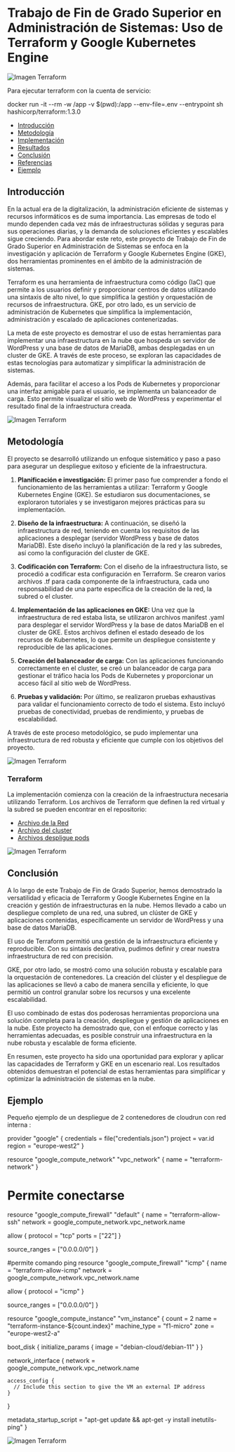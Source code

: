 # Trabajo de Fin de Grado Superior en Administración de Sistemas: Uso de Terraform y Google Kubernetes Engine


![Imagen Terraform](./images/1.png)

Para ejecutar terraform con la cuenta de servicio:

docker run -it --rm -w /app -v $(pwd):/app --env-file=.env --entrypoint sh hashicorp/terraform:1.3.0


- [Introducción](#introducción)
- [Metodología](#metodología)
- [Implementación](#implementación)
- [Resultados](#resultados)
- [Conclusión](#conclusión)
- [Referencias](#referencias)
- [Ejemplo](#Ejemplo)

## Introducción

En la actual era de la digitalización, la administración eficiente de sistemas y recursos informáticos es de suma importancia. Las empresas de todo el mundo dependen cada vez más de infraestructuras sólidas y seguras para sus operaciones diarias, y la demanda de soluciones eficientes y escalables sigue creciendo. Para abordar este reto, este proyecto de Trabajo de Fin de Grado Superior en Administración de Sistemas se enfoca en la investigación y aplicación de Terraform y Google Kubernetes Engine (GKE), dos herramientas prominentes en el ámbito de la administración de sistemas.

Terraform es una herramienta de infraestructura como código (IaC) que permite a los usuarios definir y proporcionar centros de datos utilizando una sintaxis de alto nivel, lo que simplifica la gestión y orquestación de recursos de infraestructura. GKE, por otro lado, es un servicio de administración de Kubernetes que simplifica la implementación, administración y escalado de aplicaciones contenerizadas.

La meta de este proyecto es demostrar el uso de estas herramientas para implementar una infraestructura en la nube que hospeda un servidor de WordPress y una base de datos de MariaDB, ambas desplegadas en un cluster de GKE. A través de este proceso, se exploran las capacidades de estas tecnologías para automatizar y simplificar la administración de sistemas.

Además, para facilitar el acceso a los Pods de Kubernetes y proporcionar una interfaz amigable para el usuario, se implementa un balanceador de carga. Esto permite visualizar el sitio web de WordPress y experimentar el resultado final de la infraestructura creada.

![Imagen Terraform](./images/2.png)
## Metodología

El proyecto se desarrolló utilizando un enfoque sistemático y paso a paso para asegurar un despliegue exitoso y eficiente de la infraestructura.

1. **Planificación e investigación:** El primer paso fue comprender a fondo el funcionamiento de las herramientas a utilizar: Terraform y Google Kubernetes Engine (GKE). Se estudiaron sus documentaciones, se exploraron tutoriales y se investigaron mejores prácticas para su implementación. 

2. **Diseño de la infraestructura:** A continuación, se diseñó la infraestructura de red, teniendo en cuenta los requisitos de las aplicaciones a desplegar (servidor WordPress y base de datos MariaDB). Este diseño incluyó la planificación de la red y las subredes, así como la configuración del cluster de GKE.

3. **Codificación con Terraform:** Con el diseño de la infraestructura listo, se procedió a codificar esta configuración en Terraform. Se crearon varios archivos .tf para cada componente de la infraestructura, cada uno responsabilidad de una parte específica de la creación de la red, la subred o el cluster.

4. **Implementación de las aplicaciones en GKE:** Una vez que la infraestructura de red estaba lista, se utilizaron archivos manifest .yaml para desplegar el servidor WordPress y la base de datos MariaDB en el cluster de GKE. Estos archivos definen el estado deseado de los recursos de Kubernetes, lo que permite un despliegue consistente y reproducible de las aplicaciones.

5. **Creación del balanceador de carga:** Con las aplicaciones funcionando correctamente en el cluster, se creó un balanceador de carga para gestionar el tráfico hacia los Pods de Kubernetes y proporcionar un acceso fácil al sitio web de WordPress.

6. **Pruebas y validación:** Por último, se realizaron pruebas exhaustivas para validar el funcionamiento correcto de todo el sistema. Esto incluyó pruebas de conectividad, pruebas de rendimiento, y pruebas de escalabilidad.

A través de este proceso metodológico, se pudo implementar una infraestructura de red robusta y eficiente que cumple con los objetivos del proyecto.

![Imagen Terraform](./images/3.png)
### Terraform

La implementación comienza con la creación de la infraestructura necesaria utilizando Terraform. Los archivos de Terraform que definen la red virtual y la subred se pueden encontrar en el repositorio:

- [Archivo de la Red](/modules/vpc/main.tf)
- [Archivo del cluster](/modules/gke/main.tf)
- [Archivos despligue pods](/modules/manifest/)

![Imagen Terraform](./images/4.png)

## Conclusión

A lo largo de este Trabajo de Fin de Grado Superior, hemos demostrado la versatilidad y eficacia de Terraform y Google Kubernetes Engine en la creación y gestión de infraestructuras en la nube. Hemos llevado a cabo un despliegue completo de una red, una subred, un clúster de GKE y aplicaciones contenidas, específicamente un servidor de WordPress y una base de datos MariaDB.

El uso de Terraform permitió una gestión de la infraestructura eficiente y reproducible. Con su sintaxis declarativa, pudimos definir y crear nuestra infraestructura de red con precisión. 

GKE, por otro lado, se mostró como una solución robusta y escalable para la orquestación de contenedores. La creación del clúster y el despliegue de las aplicaciones se llevó a cabo de manera sencilla y eficiente, lo que permitió un control granular sobre los recursos y una excelente escalabilidad.

El uso combinado de estas dos poderosas herramientas proporciona una solución completa para la creación, despliegue y gestión de aplicaciones en la nube. Este proyecto ha demostrado que, con el enfoque correcto y las herramientas adecuadas, es posible construir una infraestructura en la nube robusta y escalable de forma eficiente.

En resumen, este proyecto ha sido una oportunidad para explorar y aplicar las capacidades de Terraform y GKE en un escenario real. Los resultados obtenidos demuestran el potencial de estas herramientas para simplificar y optimizar la administración de sistemas en la nube. 

## Ejemplo

Pequeño ejemplo de un despliegue de 2 contenedores de cloudrun con red interna :

provider "google" {
  credentials = file("credentials.json")
  project     = var.id
  region      = "europe-west2"
}

resource "google_compute_network" "vpc_network" {
  name = "terraform-network"
}

# Permite conectarse 
resource "google_compute_firewall" "default" {
  name    = "terraform-allow-ssh" 
  network = google_compute_network.vpc_network.name

  allow {
    protocol = "tcp"
    ports    = ["22"]
  }

  source_ranges = ["0.0.0.0/0"]
}

#permite comando ping
resource "google_compute_firewall" "icmp" {
  name    = "terraform-allow-icmp"
  network = google_compute_network.vpc_network.name

  allow {
    protocol = "icmp"
  }

  source_ranges = ["0.0.0.0/0"]
}


resource "google_compute_instance" "vm_instance" {
  count        = 2
  name         = "terraform-instance-${count.index}"
  machine_type = "f1-micro"
  zone         = "europe-west2-a"

  boot_disk {
    initialize_params {
      image = "debian-cloud/debian-11"
    }
  }

  network_interface {
    network = google_compute_network.vpc_network.name

    access_config {
      // Include this section to give the VM an external IP address
    }
  }

  metadata_startup_script = "apt-get update && apt-get -y install inetutils-ping"
}

![Imagen Terraform](./images/1.png)
